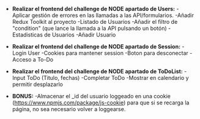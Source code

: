 - **Realizar el frontend del challenge de NODE apartado de Users:**
  -Aplicar gestión de errores en las llamadas a las API/formularios.
  -Añadir Redux Toolkit al proyecto
  -Listado de Usuarios
  -Añadir el filtro de "condition" (que lance la llamada a la API pulsando un botón)
  -Estadisticas de Usuarios
  -Añadir Usuario

- **Realizar el frontend del challenge de NODE apartado de Session:**
  -Login User
  -Cookies para mantener session
  -Boton para desconectar
  -Acceso a To-Do

- **Realizar el frontend del challenge de NODE apartado de ToDoList:**
  -Input ToDo (Titulo, fechas)
  -Completar ToDo
  -Mostrar en calendario y permitir desplazarlo

- **BONUS:**
  -Almacenar el \_id del usuario loggeado en una cookie (https://www.npmjs.com/package/js-cookie) para que si se recarga la página, no sea necesario volver a loggearse.
